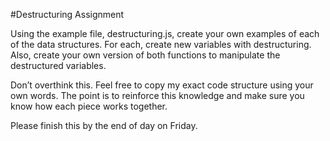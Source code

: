 #Destructuring Assignment

Using the example file, destructuring.js, create your own examples of each of the data structures. For each, create new variables with destructuring. Also, create your own version of both functions to manipulate the destructured variables. 

Don’t overthink this. Feel free to copy my exact code structure using your own words. The point is to reinforce this knowledge and make sure you know how each piece works together.

Please finish this by the end of day on Friday.
